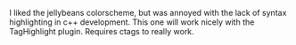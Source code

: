 I liked the jellybeans colorscheme, but was annoyed with the lack of syntax highlighting in c++ development. This one will work nicely with the TagHighlight plugin. Requires ctags to really work.
